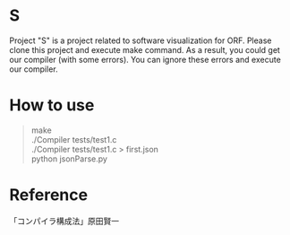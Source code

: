 # S
Project "S" is a project related to software visualization for ORF.
Please clone this project and execute make command.
As a result, you could get our compiler (with some errors).
You can ignore these errors and execute our compiler.

# How to use
> make  
> ./Compiler tests/test1.c  
> ./Compiler tests/test1.c > first.json  
> python jsonParse.py  

# Reference
  「コンパイラ構成法」原田賢一

